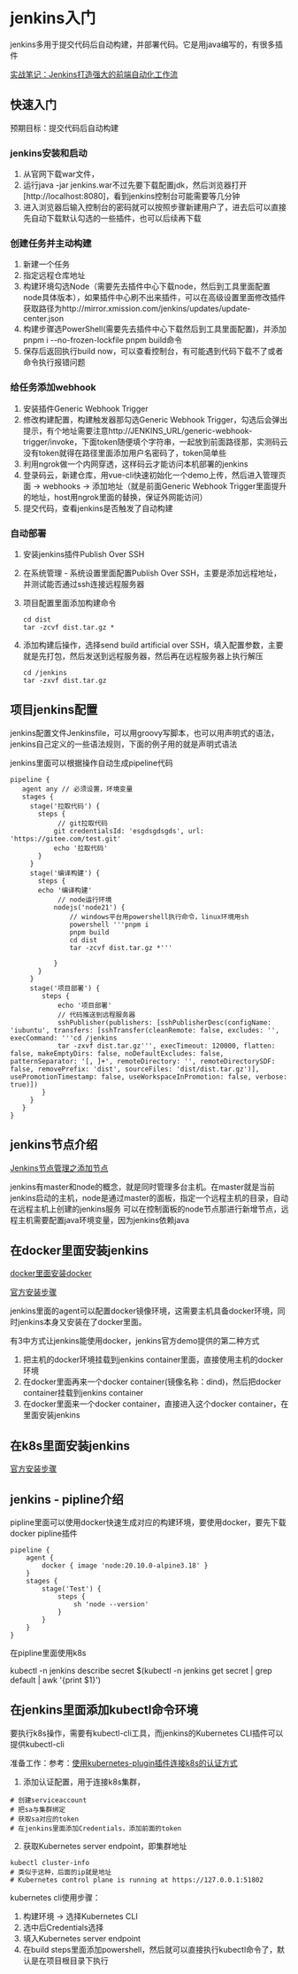<!--
 * @Author: mazca z867982005@163.com
 * @Date: 2023-11-08 08:22:38
 * @LastEditors: mazca z867982005@163.com
 * @LastEditTime: 2023-11-20 11:04:49
 * @FilePath: \mmacchao.github.io\docs\前端基建\devOps\jenkins.md
 * @Description: 这是默认设置,请设置`customMade`, 打开koroFileHeader查看配置 进行设置: https://github.com/OBKoro1/koro1FileHeader/wiki/%E9%85%8D%E7%BD%AE
-->
# jenkins入门

jenkins多用于提交代码后自动构建，并部署代码。它是用java编写的，有很多插件


[实战笔记：Jenkins打造强大的前端自动化工作流](https://juejin.cn/post/6844903591417757710)

 ## 快速入门
 
预期目标：提交代码后自动构建

### jenkins安装和启动
1. 从官网下载war文件，
2. 运行java -jar jenkins.war不过先要下载配置jdk，然后浏览器打开[http://localhost:8080]，看到jenkins控制台可能需要等几分钟
3. 进入浏览器后输入控制台的密码就可以按照步骤新建用户了，进去后可以直接先自动下载默认勾选的一些插件，也可以后续再下载

### 创建任务并主动构建
1. 新建一个任务
2. 指定远程仓库地址
3. 构建环境勾选Node（需要先去插件中心下载node，然后到工具里面配置node具体版本），如果插件中心刷不出来插件，可以在高级设置里面修改插件获取路径为http://mirror.xmission.com/jenkins/updates/update-center.json
4. 构建步骤选PowerShell(需要先去插件中心下载然后到工具里面配置)，并添加pnpm i --no-frozen-lockfile  pnpm build命令
5. 保存后返回执行build now，可以查看控制台，有可能遇到代码下载不了或者命令执行报错问题

### 给任务添加webhook
1. 安装插件Generic Webhook Trigger
2. 修改构建配置，构建触发器那勾选Generic Webhook Trigger，勾选后会弹出提示，有个地址需要注意http://JENKINS_URL/generic-webhook-trigger/invoke，下面token随便填个字符串，一起放到前面路径那，实测码云没有token就得在路径里面添加用户名密码了，token简单些
3. 利用ngrok做一个内网穿透，这样码云才能访问本机部署的jenkins
4. 登录码云，新建仓库，用vue-cli快速初始化一个demo上传，然后进入管理页面 -> webhooks -> 添加地址（就是前面Generic Webhook Trigger里面提升的地址，host用ngrok里面的替换，保证外网能访问） 
5. 提交代码，查看jenkins是否触发了自动构建

### 自动部署
1. 安装jenkins插件Publish Over SSH
2. 在系统管理 - 系统设置里面配置Publish Over SSH，主要是添加远程地址，并测试能否通过ssh连接远程服务器
3. 项目配置里面添加构建命令 
    ```shell
    cd dist 
    tar -zcvf dist.tar.gz *
    ```
    
4. 添加构建后操作，选择send build artificial over SSH，填入配置参数，主要就是先打包，然后发送到远程服务器，然后再在远程服务器上执行解压
    ```shell
    cd /jenkins
    tar -zxvf dist.tar.gz
    ```


## 项目jenkins配置

jenkins配置文件Jenkinsfile，可以用groovy写脚本，也可以用声明式的语法，jenkins自己定义的一些语法规则，下面的例子用的就是声明式语法

jenkins里面可以根据操作自动生成pipeline代码
```
pipeline {
   agent any // 必须设置，环境变量
   stages {
     stage('拉取代码') {
       steps {
            // git拉取代码
           git credentialsId: 'esgdsgdsgds', url: 'https://gitee.com/test.git'
           echo '拉取代码'
       }
     }
     stage('编译构建') {
       steps {
       echo '编译构建'
            // node运行环境
           nodejs('node21') {
               // windows平台用powershell执行命令，linux环境用sh
               powershell '''pnpm i
               pnpm build
               cd dist
               tar -zcvf dist.tar.gz *'''

           }
       }
     }
     stage('项目部署') {
        steps {
            echo '项目部署'
            // 代码推送到远程服务器
            sshPublisher(publishers: [sshPublisherDesc(configName: 'iubuntu', transfers: [sshTransfer(cleanRemote: false, excludes: '', execCommand: '''cd /jenkins
            tar -zxvf dist.tar.gz''', execTimeout: 120000, flatten: false, makeEmptyDirs: false, noDefaultExcludes: false, patternSeparator: '[, ]+', remoteDirectory: '', remoteDirectorySDF: false, removePrefix: 'dist', sourceFiles: 'dist/dist.tar.gz')], usePromotionTimestamp: false, useWorkspaceInPromotion: false, verbose: true)])
        }
     }
   }
}
```

## jenkins节点介绍

[Jenkins节点管理之添加节点](https://blog.csdn.net/redrose2100/article/details/121548515)

jenkins有master和node的概念，就是同时管理多台主机。在master就是当前jenkins启动的主机，node是通过master的面板，指定一个远程主机的目录，自动在远程主机上创建的jenkins服务
可以在控制面板的node节点那进行新增节点，远程主机需要配置java环境变量，因为jenkins依赖java

## 在docker里面安装jenkins

[docker里面安装docker](https://www.cnblogs.com/anliven/p/13551614.html)

[官方安装步骤](https://www.jenkins.io/doc/book/installing/docker/)

jenkins里面的agent可以配置docker镜像环境，这需要主机具备docker环境，同时jenkins本身又安装在了docker里面。

有3中方式让jenkins能使用docker，jenkins官方demo提供的第二种方式
1. 把主机的docker环境挂载到jenkins container里面，直接使用主机的docker环境
2. 在docker里面再来一个docker container(镜像名称：dind)，然后把docker container挂载到jenkins container
3. 在docker里面来一个docker container，直接进入这个docker container，在里面安装jenkins


## 在k8s里面安装jenkins

[官方安装步骤](https://www.jenkins.io/doc/book/installing/kubernetes/)

## jenkins - pipline介绍

pipline里面可以使用docker快速生成对应的构建环境，要使用docker，要先下载docker pipline插件
```shell
pipeline {
    agent {
        docker { image 'node:20.10.0-alpine3.18' }
    }
    stages {
        stage('Test') {
            steps {
                sh 'node --version'
            }
        }
    }
}
```

在pipline里面使用k8s

kubectl -n jenkins describe secret $(kubectl -n jenkins get secret | grep default | awk '{print $1}')

## 在jenkins里面添加kubectl命令环境
要执行k8s操作，需要有kubectl-cli工具，而jenkins的Kubernetes CLI插件可以提供kubectl-cli

准备工作：参考：[使用kubernetes-plugin插件连接k8s的认证方式](https://www.cnblogs.com/deny/p/13848781.html)

1. 添加认证配置，用于连接k8s集群，
  ```
  # 创建serviceaccount
  # 把sa与集群绑定
  # 获取sa对应的token
  # 在jenkins里面添加Credentials，添加前面的token
  ```
2. 获取Kubernetes server endpoint，即集群地址
  ```shell
  kubectl cluster-info
  # 类似于这种，后面的ip就是地址
  # Kubernetes control plane is running at https://127.0.0.1:51802
  ```
kubernetes cli使用步骤：

1. 构建环境 -> 选择Kubernetes CLI
2. 选中后Credentials选择
3. 填入Kubernetes server endpoint
4. 在build steps里面添加powershell，然后就可以直接执行kubectl命令了，默认是在项目根目录下执行

